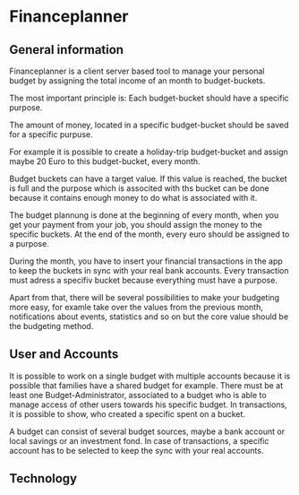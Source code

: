 # Financeplanner

## General information
Financeplanner is a client server based tool to manage your personal budget by assigning the total income of an month to budget-buckets. 

The most important principle is: Each budget-bucket should have a specific purpose.

The amount of money, located in a specific budget-bucket should be saved for a specific purpuse. 

For example it is possible to create a holiday-trip budget-bucket and assign maybe 20 Euro to this budget-bucket, every month. 

Budget buckets can have a target value. If this value is reached, the bucket is full and the purpose which is associted with ths bucket can be done because it contains enough money to do what is associated with it.

The budget plannung is done at the beginning of every month, when you get your payment from your job, you should assign the money to the specific buckets. At the end of the month, every euro should be assigned to a purpose.

During the month, you have to insert your financial transactions in the app to keep the buckets in sync with your real bank accounts. Every transaction must adress a specifiv bucket because everything must have a purpose. 

Apart from that, there will be several possibilities to make your budgeting more easy, for examle take over the values from the previous month, notifications about events, statistics and so on but the core value should be the budgeting method.

## User and Accounts
It is possible to work on a single budget with multiple accounts because it is possible that families have a shared budget for example. There must be at least one Budget-Administrator, associated to a budget who is able to manage access of other users towards his specific budget. In transactions, it is possible to show, who created a specific spent on a bucket.

A budget can consist of several budget sources, maybe a bank account or local savings or an investment fond. In case of transactions, a specific account has to be selected to keep the sync with your real accounts.

## Technology
